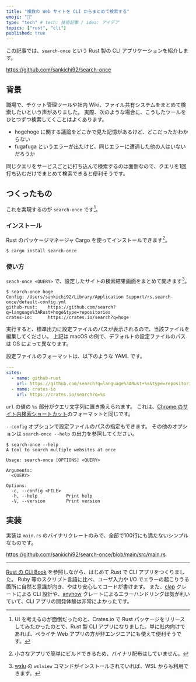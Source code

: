 ```yaml
---
title: "複数の Web サイトを CLI からまとめて検索する"
emoji: "🔎"
type: "tech" # tech: 技術記事 / idea: アイデア
topics: ["rust", "cli"]
published: true
---
```


この記事では、`search-once` という Rust 製の CLI アプリケーションを紹介します。

https://github.com/sankichi92/search-once

## 背景

職場で、チケット管理ツールや社内 Wiki、ファイル共有システムをまとめて検索したいという声がありました。
実際、次のような場合に、こうしたツールをひとつずつ検索してくことはよくあります。

- hogehoge に関する議論をどこかで見た記憶があるけど、どこだったかわからない
- fugafuga というエラーが出たけど、同じエラーに遭遇した他の人はいないだろうか

同じクエリをサービスごとに打ち込んで検索するのは面倒なので、クエリを1回打ち込むだけでまとめて検索できると便利そうです。

## つくったもの

これを実現するのが `search-once` です[^1]。

[^1]: UI を考えるのが面倒だったのと、Crates.io で Rust パッケージをリリースしてみたかったのとで、Rust 製 CLI アプリになりました。単に社内向けであれば、ペライチ Web アプリの方が非エンジニアにも使えて便利そうです。

### インストール

Rust のパッケージマネージャ Cargo を使ってインストールできます[^2]。

[^2]: 小さなアプリで簡単にビルドできるため、バイナリ配布はしていません。

```console
$ cargo install search-once
```

### 使い方

`seach-once <QUERY>` で、設定したサイトの検索結果画面をまとめて開きます[^3]。

[^3]: [wslu](https://wslutiliti.es/wslu/install.html) の `wslview` コマンドがインストールされていれば、WSL からも利用できます。

```console
$ search-once hoge
Config: /Users/sankichi92/Library/Application Support/rs.search-once/default-config.yml
github-rust:    https://github.com/search?q=language%3ARust+hoge&type=repositories
crates-io:      https://crates.io/search?q=hoge
```

実行すると、標準出力に設定ファイルのパスが表示されるので、当該ファイルを編集してください。
上記は macOS の例で、デフォルトの設定ファイルのパスは OS によって異なります。

設定ファイルのフォーマットは、以下のような YAML です。

```yaml
---
sites:
  - name: github-rust
    url: https://github.com/search?q=language%3ARust+%s&type=repositories
  - name: crates-io
    url: https://crates.io/search?q=%s
```

`url` の値の `%s` 部分がクエリ文字列に置き換えられます。
これは、[Chrome のサイト内検索ショートカット](https://support.google.com/chrome/answer/95426)のフォーマットと同じです。

`--config` オプションで設定ファイルのパスの指定もできます。
その他のオプションは `search-once --help` の出力を参照してください。

```console
$ search-once --help
A tool to search multiple websites at once

Usage: search-once [OPTIONS] <QUERY>

Arguments:
  <QUERY>  

Options:
  -c, --config <FILE>  
  -h, --help           Print help
  -V, --version        Print version
```

## 実装

実装は `main.rs` のバイナリクレートのみで、全部で100行にも満たないシンプルなものです。

https://github.com/sankichi92/search-once/blob/main/src/main.rs

---

[Rust の CLI Book](https://rust-cli.github.io/book/index.html) を参照しながら、はじめて Rust で CLI アプリをつくりました。
Ruby 等のスクリプト言語に比べ、ユーザ入力や I/O でエラーの起こりうる箇所に自然と意識が向き、やはり安心してコードが書けます。
また、[clap](https://docs.rs/clap/) クレートによる CLI 設計や、[anyhow](https://docs.rs/anyhow) クレートによるエラーハンドリングは気が利いていて、CLI アプリの開発体験は非常によかったです。
